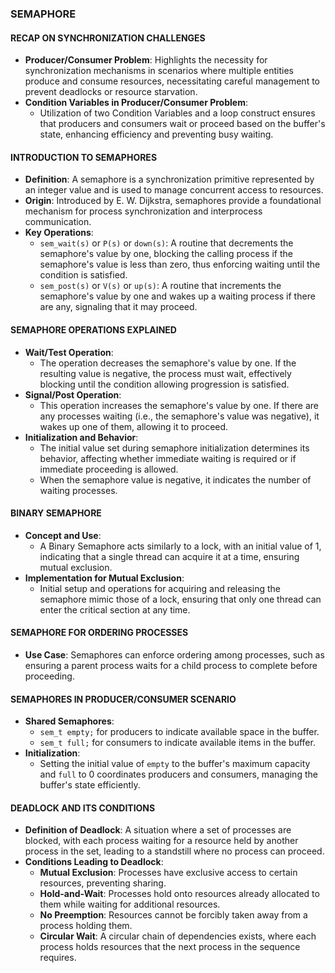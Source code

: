### SEMAPHORE

#### RECAP ON SYNCHRONIZATION CHALLENGES
- **Producer/Consumer Problem**: Highlights the necessity for synchronization mechanisms in scenarios where multiple entities produce and consume resources, necessitating careful management to prevent deadlocks or resource starvation.
- **Condition Variables in Producer/Consumer Problem**:
    - Utilization of two Condition Variables and a loop construct ensures that producers and consumers wait or proceed based on the buffer's state, enhancing efficiency and preventing busy waiting.

#### INTRODUCTION TO SEMAPHORES
- **Definition**: A semaphore is a synchronization primitive represented by an integer value and is used to manage concurrent access to resources.
- **Origin**: Introduced by E. W. Dijkstra, semaphores provide a foundational mechanism for process synchronization and interprocess communication.
- **Key Operations**:
    - `sem_wait(s)` or `P(s)` or `down(s)`: A routine that decrements the semaphore's value by one, blocking the calling process if the semaphore's value is less than zero, thus enforcing waiting until the condition is satisfied.
    - `sem_post(s)` or `V(s)` or `up(s)`: A routine that increments the semaphore's value by one and wakes up a waiting process if there are any, signaling that it may proceed.

#### SEMAPHORE OPERATIONS EXPLAINED
- **Wait/Test Operation**:
    - The operation decreases the semaphore's value by one. If the resulting value is negative, the process must wait, effectively blocking until the condition allowing progression is satisfied.
- **Signal/Post Operation**:
    - This operation increases the semaphore's value by one. If there are any processes waiting (i.e., the semaphore's value was negative), it wakes up one of them, allowing it to proceed.
- **Initialization and Behavior**:
    - The initial value set during semaphore initialization determines its behavior, affecting whether immediate waiting is required or if immediate proceeding is allowed.
    - When the semaphore value is negative, it indicates the number of waiting processes.

#### BINARY SEMAPHORE
- **Concept and Use**:
    - A Binary Semaphore acts similarly to a lock, with an initial value of 1, indicating that a single thread can acquire it at a time, ensuring mutual exclusion.
- **Implementation for Mutual Exclusion**:
    - Initial setup and operations for acquiring and releasing the semaphore mimic those of a lock, ensuring that only one thread can enter the critical section at any time.

#### SEMAPHORE FOR ORDERING PROCESSES
- **Use Case**: Semaphores can enforce ordering among processes, such as ensuring a parent process waits for a child process to complete before proceeding.

#### SEMAPHORES IN PRODUCER/CONSUMER SCENARIO
- **Shared Semaphores**:
    - `sem_t empty;` for producers to indicate available space in the buffer.
    - `sem_t full;` for consumers to indicate available items in the buffer.
- **Initialization**:
    - Setting the initial value of `empty` to the buffer's maximum capacity and `full` to 0 coordinates producers and consumers, managing the buffer's state efficiently.

#### DEADLOCK AND ITS CONDITIONS
- **Definition of Deadlock**: A situation where a set of processes are blocked, with each process waiting for a resource held by another process in the set, leading to a standstill where no process can proceed.
- **Conditions Leading to Deadlock**:
    - **Mutual Exclusion**: Processes have exclusive access to certain resources, preventing sharing.
    - **Hold-and-Wait**: Processes hold onto resources already allocated to them while waiting for additional resources.
    - **No Preemption**: Resources cannot be forcibly taken away from a process holding them.
    - **Circular Wait**: A circular chain of dependencies exists, where each process holds resources that the next process in the sequence requires.
